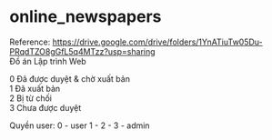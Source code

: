 # online_newspapers
Reference:
https://drive.google.com/drive/folders/1YnATiuTw05Du-PRqdTZO8gGfL5q4MTzz?usp=sharing    
Đồ án Lập trình Web

0 Đã được duyệt & chờ xuất bản   
1 Đã xuất bản  
2 Bị từ chối  
3 Chưa được duyệt  


Quyền user:
0 - user
1 - 
2 - 
3 - admin
